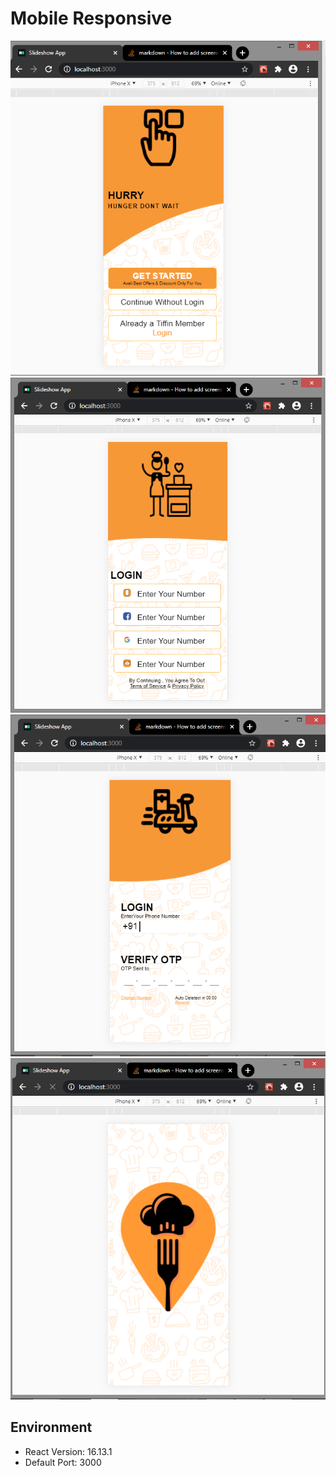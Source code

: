 <h1>Mobile Responsive</h1>

![Screen Shot 2](screenshot/Screenshot%20(233).png)
![Screen Shot 3](screenshot/Screenshot%20(234).png)
![Screen Shot 5](screenshot/Screenshot%20(235).png)
![Screen Shot 1](screenshot/Screenshot%20(231).png)



## Environment 

- React Version: 16.13.1
- Default Port: 3000

